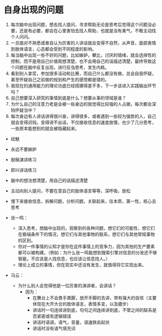 # 自身出现的问题

1. 每次脑中出现问题，想去找人提问，寻求帮助无论是思考后觉得这个问题没必要，还是有必要，都会在心里害怕去找人帮助，也就是没有勇气，不敢主动找个人问问。
2. 一旦面对不熟悉或者自认为厉害的人讲话就会变得不自然，从声音，面部表情到肢体语言，心态都会受到不同程度的影响。
3. 每当脑中出现一些不好的问题，比如嫉妒，攀比，讨厌的情绪，就会选择性的控制，而不是用自己价值观想清楚，也不会用自己的话描述清楚，最终导致这个问题在脑中反复出现，进行反刍思考，发生内耗。
4. 看到别人拿奖，参加很多活动和比赛，而自己什么都没有做，总会自我怀疑，甚至怀疑自己之前做的规划和产生的感悟都是错的。
5. 我现在的通用能力的理论功底已经搭建得差不多，下一步该进入实践输出环节吗？
6. 自己想要深入研究的事情到底是什么？想要从事的领域是谁？
7. 为什么自己的注意力老是会被一些身边的我觉得比较强的人占据，每次都会深陷怀疑当中？
8. 每次身边有人讲话讲得很兴奋，讲得很多，或者遇到一些较为强势的人，自己就会变得迟钝，变得讲不出话，不仅接收信息的速度放慢，也少了几分思考，一些原本能想到的就会被隐藏起来。

- 祛魅
- 永远不要嫉妒
- 脱稿演讲练习
- 即兴讲话练习
- 脑中的想法想清楚，用自己的话描述清楚
- 主动向别人提问，不要在意自己的肢体语言等等，深呼吸，放松
- 慢下来接收信息，拆解问题，分析问题，关联起来，往本质，第一性，核心去思考

- 张一鸣：
	- 深入思考，想脑中出现的，观察到的各种问题，想它们的可能性，想它们在极端条件下的情况，想它们与其他事物的联系，想它们与其他常规事物的区别。
	- 你对一件事情的认知才是你在这件事情上的竞争力，因为其他的生产要素都可以被构建。（例如：为什么张一鸣能想到搜索引擎对信息的分发还不够智能，不应该是人找信息，也应该让信息找人。）
	- 理论上成立的事情，但在现实中还没有发生，就值得将它实现出来。
- 马云：
	- 为什么别人会觉得他是一位厉害的演讲者，会讲话？
		- 因为：
			- 在舞台上不会畏手畏脚，放开手脚的去讲，带有强大的自信（主要体现在大开大合的肢体语言，表情多变，以及踱步）
			- 讲话时一句连续讲到底，句句之间连续讲到底，不管之间的联系是否紧密或有逻辑错误
			- 讲话时语调，语气，音量，语速跌宕起伏
			- 讲话时没有语气填充词